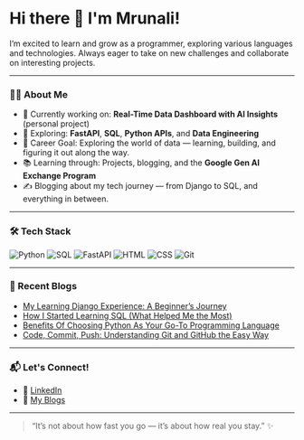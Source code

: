 <!---👋 Hi there! I’m Mrunali I’m excited to learn and grow as a programmer, exploring various languages and technologies. Always eager to take on new challenges and collaborate on interesting projects.
--->

# Hi there 👋 I'm Mrunali!
I’m excited to learn and grow as a programmer, exploring various languages and technologies. Always eager to take on new challenges and collaborate on interesting projects.

---

### 👩‍💻 About Me
- 🔭 Currently working on: **Real-Time Data Dashboard with AI Insights** (personal project)
- 🧪 Exploring: **FastAPI**, **SQL**, **Python APIs**, and **Data Engineering**
- 🎯 Career Goal: Exploring the world of data — learning, building, and figuring it out along the way.
- 📚 Learning through: Projects, blogging, and the **Google Gen AI Exchange Program**
- ✍️ Blogging about my tech journey — from Django to SQL, and everything in between.

---

### 🛠️ Tech Stack
![Python](https://img.shields.io/badge/Python-3776AB?style=flat&logo=python&logoColor=white)
![SQL](https://img.shields.io/badge/SQL-4479A1?style=flat&logo=postgresql&logoColor=white)
![FastAPI](https://img.shields.io/badge/FastAPI-009688?style=flat&logo=fastapi&logoColor=white)
![HTML](https://img.shields.io/badge/HTML5-E34F26?style=flat&logo=html5&logoColor=white)
![CSS](https://img.shields.io/badge/CSS3-1572B6?style=flat&logo=css3&logoColor=white)
![Git](https://img.shields.io/badge/Git-F05032?style=flat&logo=git&logoColor=white)

---
<!---
### 🔥 Featured Projects
Here are a few projects I'm proud of — more coming soon!

| Project | Description | Stack |
|--------|-------------|-------|
| [FastCMS](https://github.com/mruna18/FastCMS) | Lightweight blog CMS using FastAPI and Markdown | FastAPI, Python, HTML |
| [Dev-Hub](https://github.com/mruna18/Dev-Hub) | Developer content hub (pre-internship project) | Python, Flask (upcoming) |
| Real-Time Dashboard | Stock data + AI Insights in real-time | Python, FastAPI, WebSockets |

---
-->
### 📝 Recent Blogs
- [My Learning Django Experience: A Beginner’s Journey](https://mrunaliparsekar.hashnode.dev/my-learning-django-experience-a-beginners-journey)
- [How I Started Learning SQL (What Helped Me the Most)](https://mrunaliparsekar.hashnode.dev/how-i-started-learning-sql-what-helped-me-the-most)
- [Benefits Of Choosing Python As Your Go-To Programming Language](https://mrunaliparsekar.hashnode.dev/benefits-of-choosing-python-as-your-go-to-programming-language)
- [Code, Commit, Push: Understanding Git and GitHub the Easy Way](https://mrunaliparsekar.hashnode.dev/code-commit-push-understanding-git-and-github-the-easy-way)

---

### 📬 Let's Connect!
- 📌 [LinkedIn](https://www.linkedin.com/in/mrunalini18/)
- 🧠 [My Blogs](https://mrunaliparsekar.hashnode.dev/)
<!--- - ✨ In progress: Personal Portfolio Website-->

---

> “It’s not about how fast you go — it’s about how real you stay.” ✨




<!---
mruna18/mruna18 is a ✨ special ✨ repository because its `README.md` (this file) appears on your GitHub profile.
You can click the Preview link to take a look at your changes.
--->
